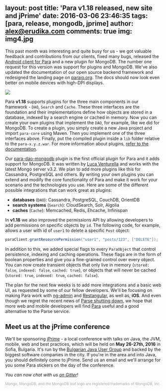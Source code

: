 layout: post
title: 'Para v1.18 released, new site and jPrime'
date: 2016-03-06 23:46:35
tags: [para, release, mongodb, jprime]
author: alex@erudika.com
comments: true
img: img4.jpg
---


This past month was interesting and quite busy for us - we got valuable feedback and contributions from our clients,
fixed many bugs, released the [Android client for Para](https://github.com/Erudika/para-client-android) and a new
plugin for MongoDB. The number one request for this version was support for plugins and MongoDB. We've also updated
the documentation of our open source backend framework and redesigned the landing page on
[paraio.org](https://paraio.org). The docs should now look even better on mobile devices with high-DPI displays.

<!-- more -->

![](https://erudika.com/assets/img/blogpost_media3.png)

Para **v1.18** supports plugins for the three main components in our framework - `DAO`, `Search` and `Cache`. These
three interfaces are the foundation and their implementations define how objects are stored in a database, indexed by
 a search engine or cached in memory. Now you can create your own plugins that implement the `DAO`, for example,
 like we did for MongoDB. To create a plugin, you simply create a new Java project and import `para-core` using Maven.
 Then you implement one of the three interfaces above. Finally, put the compiled plugin inside a `lib` folder relative
 to the `para-x.y.z.war`. For more information about plugins,
 [refer to the documentation](https://paraio.org/docs/#008-plugins).

Our [para-dao-mongodb](https://github.com/Erudika/para-dao-mongodb) plugin is the first official plugin for Para and
it adds support for MongoDB. It was written by [Luca Venturella](https://github.com/lucav) and works with the latest
Mongo server v3.2. We plan to add more plugins like this for Cassandra, PostgreSQL and others. By writing your own
plugins you can extend and modify the core functionality of Para and make it work for your scenario and the technologies
you use. Here are some of the different possible integrations that can work great as plugins:

- **databases** (`DAO`): Cassandra, PostgreSQL, CouchDB, OrientDB
- **search systems** (`Search`): CloudSearch, Solr, Algolia
- **caches** (`Cache`): Memcached, Redis, Ehcache, Infinispan

In **v1.18** we also improved the permissions API by allowing developers to add permissions on specific objects by `id`.
The following code, for example, allows a user with id of `user1` to delete a specific `Post` object:

```java
paraClient.grantResourcePermission("user1", "posts/123", ["DELETE"]);
```

In addition to this, we added special flags to every `ParaObject` that control persistence, indexing and caching operations.
These flags are in the form of boolean properties and give you a fine-grained control over every object. You can now
create transient objects that only live in memory (`stored: false`, `indexed: false`, `cached: true`), or objects that
will never be cached (`stored: true`, `indexed: true`, `cached: false`).

The plan for the next few weeks is to add more integrations and a basic web UI, as requested by some of our fellow
developers. We'll be focusing on making Para work with [ng-admin](https://github.com/marmelab/ng-admin) and
[Restangular](https://github.com/mgonto/restangular), as well as, **iOS**.
And even though we regret the recent news of [Parse shutting down](http://blog.parse.com/announcements/moving-on/), we hope
that more web and mobile developers will find [Para](https://paraio.com) useful and a good alternative to the Parse service.

## Meet us at the jPrime conference

We'll be sponsoring [jPrime](http://jprime.io/) - a local conference with talks on Java, the JVM, mobile, web and best
practices, which will be held on **May 26-27th, 2016** in Sofia, Bulgaria. It's run by the
[Bulgarian Java User Group](https://jug.bg/en/) and backed by the biggest software companies in the city. If you're in
the area and into Java, you should definitely come to jPrime. Send us an email and we'll arrange for you some Para
stickers on the day of the conference.


*You can now chat with us [on Gitter](https://gitter.im/Erudika/para)!*

<small style="color: #aaa;">Mongo, MongoDB, and the MongoDB leaf logo are registered trademarks of MongoDB, Inc.</small>
